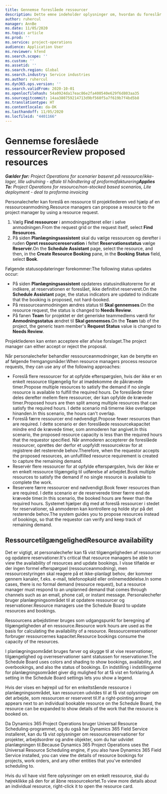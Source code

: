 ```yaml
---
title: Gennemse foreslåede ressourcer
description: Dette emne indeholder oplysninger om, hvordan du foreslår projektressourcer.
author: ruhercul
manager: AnnBe
ms.date: 11/05/2020
ms.topic: article
ms.prod: ''
ms.service: project-operations
audience: Application User
ms.reviewer: kfend
ms.search.scope: ''
ms.custom: ''
ms.assetid: ''
ms.search.region: Global
ms.search.industry: Service industries
ms.author: ruhercul
ms.dyn365.ops.version: ''
ms.search.validFrom: 2020-10-01
ms.openlocfilehash: 54a0924da17eac86e2fa400540e629f6d803aa35
ms.sourcegitcommit: 14aa380759214713d9bf560f5a7f619b7f4bd5b8
ms.translationtype: HT
ms.contentlocale: da-DK
ms.lasthandoff: 11/05/2020
ms.locfileid: "4401166"
---
```

# <a name="review-proposed-resources"></a><span data-ttu-id="fee70-103">Gennemse foreslåede ressourcer</span><span class="sxs-lookup"><span data-stu-id="fee70-103">Review proposed resources</span></span>

<span data-ttu-id="fee70-104">_**Gælder for:** Project Operations for scenarier baseret på ressource/ikke-lager, lille udrulning - aftale til håndtering af proformafakturering_</span><span class="sxs-lookup"><span data-stu-id="fee70-104">_**Applies To:** Project Operations for resource/non-stocked based scenarios, Lite deployment - deal to proforma invoicing_</span></span>

<span data-ttu-id="fee70-105">Personalechefer kan foreslå en ressource til projektlederen ved hjælp af en ressourceanmodning.</span><span class="sxs-lookup"><span data-stu-id="fee70-105">Resource managers can propose a resource to the project manager by using a resource request.</span></span>

1. <span data-ttu-id="fee70-106">Vælg **Find ressourcer** i anmodningsgitteret eller i selve anmodningen.</span><span class="sxs-lookup"><span data-stu-id="fee70-106">From the request grid or the request itself, select **Find Resources**.</span></span>
2. <span data-ttu-id="fee70-107">På siden **Planlægningsassistent** skal du vælge ressourcen og derefter i ruden **Opret ressourcereservation** i feltet **Reservationsstatus** vælge **Reservér**.</span><span class="sxs-lookup"><span data-stu-id="fee70-107">On the **Schedule Assistant** page, select the resource, and then, in the **Create Resource Booking** pane, in the **Booking Status** field, select **Book**.</span></span>

<span data-ttu-id="fee70-108">Følgende statusopdateringer forekommer:</span><span class="sxs-lookup"><span data-stu-id="fee70-108">The following status updates occur:</span></span>

- <span data-ttu-id="fee70-109">På siden **Planlægningsassistent** opdateres statusindikatorerne for at indikere, at reservationen er foreslået, ikke definitivt reserveret.</span><span class="sxs-lookup"><span data-stu-id="fee70-109">On the **Schedule Assistant** page, the status indicators are updated to indicate that the booking is proposed, not hard-booked.</span></span>
- <span data-ttu-id="fee70-110">På ressourceanmodningen ændres status til **Skal gennemses**.</span><span class="sxs-lookup"><span data-stu-id="fee70-110">On the resource request, the status is changed to **Needs Review**.</span></span>
- <span data-ttu-id="fee70-111">På fanen **Team** for projektet er det generiske teammedlems værdi for **Anmodningsstatus** ændret til **Skal gennemses**.</span><span class="sxs-lookup"><span data-stu-id="fee70-111">On the **Team** tab of the project, the generic team member's **Request Status** value is changed to **Needs Review**.</span></span>

<span data-ttu-id="fee70-112">Projektlederen kan enten acceptere eller afvise forslaget.</span><span class="sxs-lookup"><span data-stu-id="fee70-112">The project manager can either accept or reject the proposal.</span></span>

<span data-ttu-id="fee70-113">Når personalechefer behandler ressourceanmodninger, kan de benytte en af følgende fremgangsmåder:</span><span class="sxs-lookup"><span data-stu-id="fee70-113">When resource managers process resource requests, they can use any of the following approaches:</span></span>

- <span data-ttu-id="fee70-114">Foreslå flere ressourcer for at opfylde efterspørgslen, hvis der ikke er en enkelt ressource tilgængelig for at imødekomme de påkrævede timer.</span><span class="sxs-lookup"><span data-stu-id="fee70-114">Propose multiple resources to satisfy the demand if no single resource is available to fulfill the required hours.</span></span> <span data-ttu-id="fee70-115">De foreslåede timer deles derefter mellem flere ressourcer, der kan opfylde de krævede timer.</span><span class="sxs-lookup"><span data-stu-id="fee70-115">Proposed hours are then split among multiple resources that can satisfy the required hours.</span></span> <span data-ttu-id="fee70-116">I dette scenario må timerne ikke overlappe hinanden.</span><span class="sxs-lookup"><span data-stu-id="fee70-116">In this scenario, the hours can't overlap.</span></span>
- <span data-ttu-id="fee70-117">Foreslå færre ressourcer end nødvendigt.</span><span class="sxs-lookup"><span data-stu-id="fee70-117">Propose fewer resources than are required.</span></span> <span data-ttu-id="fee70-118">I dette scenario er den foreslåede ressourcekapacitet mindre end de krævede timer, som anmoderen har angivet.</span><span class="sxs-lookup"><span data-stu-id="fee70-118">In this scenario, the proposed resource capacity is less than the required hours that the requestor specified.</span></span> <span data-ttu-id="fee70-119">Når anmoderen accepterer de foreslåede ressourcer, oprettes der derfor et uopfyldt ressourcekrav for at registrere det resterende behov.</span><span class="sxs-lookup"><span data-stu-id="fee70-119">Therefore, when the requestor accepts the proposed resources, an unfulfilled resource requirement is created to capture the remaining demand.</span></span>
- <span data-ttu-id="fee70-120">Reservér flere ressourcer for at opfylde efterspørgslen, hvis der ikke er en enkelt ressource tilgængelig til udførelse af arbejdet.</span><span class="sxs-lookup"><span data-stu-id="fee70-120">Book multiple resources to satisfy the demand if no single resource is available to complete the work.</span></span>
- <span data-ttu-id="fee70-121">Reservere færre ressourcer end nødvendigt.</span><span class="sxs-lookup"><span data-stu-id="fee70-121">Book fewer resources than are required.</span></span> <span data-ttu-id="fee70-122">I dette scenario er de reserverede timer færre end de krævede timer.</span><span class="sxs-lookup"><span data-stu-id="fee70-122">In this scenario, the booked hours are fewer than the required hours.</span></span> <span data-ttu-id="fee70-123">Systemet hjælper dig med at foreslå ressourcer i stedet for reservationer, så anmoderen kan kontrollere og holde styr på det resterende behov.</span><span class="sxs-lookup"><span data-stu-id="fee70-123">The system guides you to propose resources instead of bookings, so that the requestor can verify and keep track of remaining demand.</span></span>

## <a name="resource-availability"></a><span data-ttu-id="fee70-124">Ressourcetilgængelighed</span><span class="sxs-lookup"><span data-stu-id="fee70-124">Resource availability</span></span>

<span data-ttu-id="fee70-125">Det er vigtigt, at personalechefer kan få vist tilgængeligheden af ressourcer og opdatere reservationer.</span><span class="sxs-lookup"><span data-stu-id="fee70-125">It's critical that resource managers be able to view the availability of resources and update bookings.</span></span> <span data-ttu-id="fee70-126">I visse tilfælde er der ingen formel efterspørgsel (ressourceanmodning), men ressourcestyringen skal reagere på et ikke-planlagt behov, der kommer gennem kanaler, f.eks. e-mail, telefonopkald eller onlinemeddelelse.</span><span class="sxs-lookup"><span data-stu-id="fee70-126">In some cases, there is no formal demand (resource request), but a resource manager must respond to an unplanned demand that comes through channels such as an email, phone call, or instant message.</span></span> <span data-ttu-id="fee70-127">Personalechefer bruger planlægningsområdet til at opdatere ressourcer og reservationer.</span><span class="sxs-lookup"><span data-stu-id="fee70-127">Resource managers use the Schedule Board to update resources and bookings.</span></span>

<span data-ttu-id="fee70-128">Ressourcens arbejdstimer bruges som udgangspunkt for beregning af tilgængeligheden af en ressource.</span><span class="sxs-lookup"><span data-stu-id="fee70-128">Resource work hours are used as the basis for calculating the availability of a resource.</span></span> <span data-ttu-id="fee70-129">Ressourcereservationer forbruger ressourcernes kapacitet.</span><span class="sxs-lookup"><span data-stu-id="fee70-129">Resource bookings consume the capacity of the resources.</span></span>

<span data-ttu-id="fee70-130">I planlægningsområdet bruges farver og skygge til at vise reservationer, tilgængelighed og overreservationer samt statussen for reservationer.</span><span class="sxs-lookup"><span data-stu-id="fee70-130">The Schedule Board uses colors and shading to show bookings, availability, and overbookings, and also the status of bookings.</span></span> <span data-ttu-id="fee70-131">En indstilling i indstillingerne for planlægningsområdet giver dig mulighed for at få vist en forklaring.</span><span class="sxs-lookup"><span data-stu-id="fee70-131">A setting in the Schedule Board settings lets you show a legend.</span></span>

<span data-ttu-id="fee70-132">Hvis der vises en højrepil ud for en enkeltstående ressource i planlægningsområdet, kan ressourcen udvides til at få vist oplysninger om det arbejde, som ressourcen er reserveret til.</span><span class="sxs-lookup"><span data-stu-id="fee70-132">If a right-pointing arrow appears next to an individual bookable resource on the Schedule Board, the resource can be expanded to show details of the work that the resource is booked on.</span></span>

<span data-ttu-id="fee70-133">Da Dynamics 365 Project Operations bruger Universal Resource Scheduling-programmet, og du også har Dynamics 365 Field Service installeret, kan du få vist oplysninger om ressourcereservationer for projekter, arbejdsordrer og andre objekter, som du har udvidet planlægningen til.</span><span class="sxs-lookup"><span data-stu-id="fee70-133">Because Dynamics 365 Project Operations uses the Universal Resource Scheduling engine, if you also have Dynamics 365 Field Service installed, you can view the details of resource bookings for projects, work orders, and any other entities that you've extended scheduling to.</span></span>

<span data-ttu-id="fee70-134">Hvis du vil have vist flere oplysninger om en enkelt ressource, skal du højreklikke på den for at åbne ressourcekortet.</span><span class="sxs-lookup"><span data-stu-id="fee70-134">To view more details about an individual resource, right-click it to open the resource card.</span></span>


